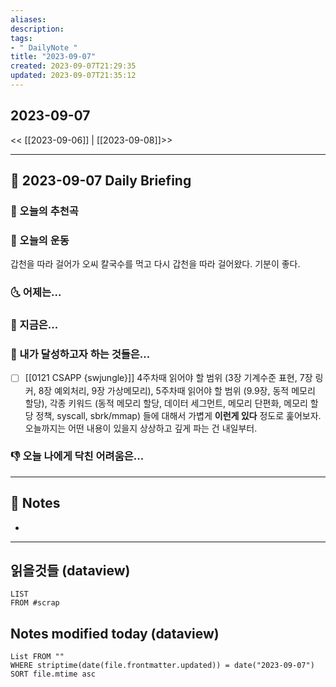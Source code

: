 ```yaml
---
aliases: 
description:
tags:
- " DailyNote "
title: "2023-09-07"
created: 2023-09-07T21:29:35
updated: 2023-09-07T21:35:12
---
```


## 2023-09-07

<< [[2023-09-06]] | [[2023-09-08]]>>

---

## 📅 2023-09-07 Daily Briefing

### 🎵 오늘의 추천곡

### 🏃 오늘의 운동

갑천을 따라 걸어가 오씨 칼국수를 먹고 다시 갑천을 따라 걸어왔다. 기분이 좋다.

### 🌜 어제는...

### 🙌 지금은...

### 🚀 내가 달성하고자 하는 것들은...

- [ ] [[0121 CSAPP {swjungle}]] 4주차때 읽어야 할 범위 (3장 기계수준 표현, 7장 링커, 8장 예외처리, 9장 가상메모리), 5주차때 읽어야 할 범위 (9.9장, 동적 메모리 할당), 각종 키워드 (동적 메모리 할당, 데이터 세그먼트, 메모리 단편화, 메모리 할당 정책, syscall, sbrk/mmap) 들에 대해서 가볍게 **이런게 있다** 정도로 훑어보자. 오늘까지는 어떤 내용이 있을지 상상하고 깊게 파는 건 내일부터.

### 👎 오늘 나에게 닥친 어려움은...

---

## 📝 Notes

- 

---

## 읽을것들 (dataview)

```dataview
LIST
FROM #scrap
```

## Notes modified today (dataview)

```dataview
List FROM "" 
WHERE striptime(date(file.frontmatter.updated)) = date("2023-09-07") 
SORT file.mtime asc
```

